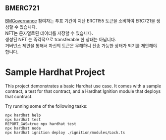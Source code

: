 ## BMERC721

[BMGovernance](https://github.com/bang9ming9/bm-governance) 참여자는 투표 기간이 지난 ERC1155 토큰을 소비하여 ERC721을 생성할 수 있습니다.<br>
NFT는 문자열로된 데이터를 저장할 수 있습니다.<br>
생성된 NFT 는 즉각적으로 transferable 한 상태는 아닙니다.<br>
거버넌스 제안을 통해서 자신의 토큰은 무해하니 전송 가능한 상태가 되기를 제안해야 합니다.<br>


# Sample Hardhat Project

This project demonstrates a basic Hardhat use case. It comes with a sample contract, a test for that contract, and a Hardhat Ignition module that deploys that contract.

Try running some of the following tasks:

```shell
npx hardhat help
npx hardhat test
REPORT_GAS=true npx hardhat test
npx hardhat node
npx hardhat ignition deploy ./ignition/modules/Lock.ts
```
